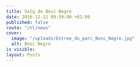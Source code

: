 ```yaml
---
title: Volg de Bosc Negre
date: 2016-12-11 09:59:00 +01:00
published: false
route: "/nl/news"
cover:
  image: "/uploads/Entree_du_parc_Bosc_Negre.jpg"
  alt: Bosc Negre
is visible: 
layout: Posts
---
```


